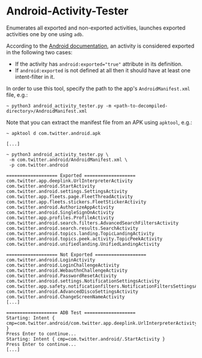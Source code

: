 # Android-Activity-Tester
Enumerates all exported and non-exported activities, launches exported activities one by one using `adb`.

According to the [Android documentation](https://developer.android.com/guide/topics/manifest/activity-element#exported), an activity is considered exported in the following two cases:

* If the activity has `android:exported="true"` attribute in its definition.
* If `android:exported` is not defined at all then it should have at least one intent-filter in it.

In order to use this tool, specify the path to the app's `AndroidManifest.xml` file, e.g.:

```
~ python3 android_activity_tester.py -m <path-to-decompiled-directory>/AndroidManifest.xml
```

Note that you can extract the manifest file from an APK using `apktool`, e.g.:

```
~ apktool d com.twitter.android.apk

[...]

~ python3 android_activity_tester.py \
 -m com.twitter.android/AndroidManifest.xml \
 -p com.twitter.android

=================== Exported =================== 
com.twitter.app.deeplink.UrlInterpreterActivity
com.twitter.android.StartActivity
com.twitter.android.settings.SettingsActivity
com.twitter.app.fleets.page.FleetThreadActivity
com.twitter.app.fleets.stickers.FleetStickerActivity
com.twitter.android.AuthorizeAppActivity
com.twitter.android.SingleSignOnActivity
com.twitter.app.profiles.ProfileActivity
com.twitter.android.search.filters.AdvancedSearchFiltersActivity
com.twitter.android.search.results.SearchActivity
com.twitter.android.topics.landing.TopicLandingActivity
com.twitter.android.topics.peek.activity.TopicPeekActivity
com.twitter.android.unifiedlanding.UnifiedLandingActivity

=================== Not Exported ===================
com.twitter.android.LoginActivity
com.twitter.android.LoginChallengeActivity
com.twitter.android.WebauthnChallengeActivity
com.twitter.android.PasswordResetActivity
com.twitter.android.settings.NotificationSettingsActivity
com.twitter.app.safety.notificationfilters.NotificationFiltersSettingsActivity
com.twitter.android.AdvancedDiscoSettingsActivity
com.twitter.android.ChangeScreenNameActivity
[...]

=================== ADB Test ===================
Starting: Intent { cmp=com.twitter.android/com.twitter.app.deeplink.UrlInterpreterActivity }
Press Enter to continue...
Starting: Intent { cmp=com.twitter.android/.StartActivity }
Press Enter to continue...
[...]